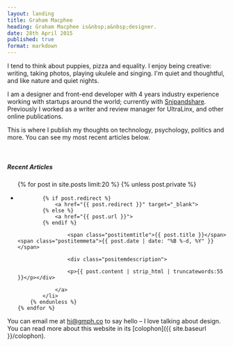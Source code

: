 ```yaml
---
layout: landing
title: Graham Macphee
heading: Graham Macphee is&nbsp;a&nbsp;designer.
date: 28th April 2015
published: true
format: markdown
---
```


I tend to think about puppies, pizza and equality. I enjoy being creative: writing, taking photos, playing ukulele and singing. I'm quiet and thoughtful, and like nature and quiet nights.

I am a designer and front-end developer with 4 years industry experience working with startups around the world; currently with [Snipandshare](http://snipandshare.com). Previously I worked as a writer and review manager for UltraLinx, and other online publications.

<!-- If you would like to discuss a role at your company, please [email me](mailto:hi@grahammacphee.co.uk) to arrange a call. -->

This is where I publish my thoughts on technology, psychology, politics and more. You can see my most recent articles below.

<br/>

##### Recent Articles

<ul class="postlist">
    {% for post in site.posts limit:20 %}
        {% unless post.private %}
            <li class="postitem">

            {% if post.redirect %}
                <a href="{{ post.redirect }}" target="_blank">
            {% else %}
                <a href="{{ post.url }}">
            {% endif %}

                    <span class="postitemtitle">{{ post.title }}</span> <span class="postitemmeta">{{ post.date | date: "%B %-d, %Y" }}</span>

                    <div class="positemdescription">

                    <p>{{ post.content | strip_html | truncatewords:55 }}</p></div>

                </a>
            </li>
        {% endunless %}
    {% endfor %}
</ul>


You can email me at [hi@gmph.co](mailto:hi@gmph.co?subject=&body=Hey%20Graham%2C%0A%0AI%27d%20really%20like%20to%20talk%20to%20you%20about...) to say hello – I love talking about design. You can read more about this website in its [colophon]({{ site.baseurl }}/colophon).
